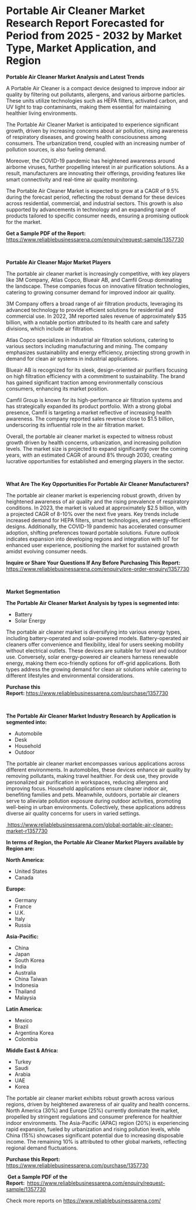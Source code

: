 <p><h1>Portable Air Cleaner Market Research Report Forecasted for Period from 2025 -  2032 by Market Type, Market Application, and Region</h1></p><p><strong>Portable Air Cleaner Market Analysis and Latest Trends</strong></p>
<p><p>A Portable Air Cleaner is a compact device designed to improve indoor air quality by filtering out pollutants, allergens, and various airborne particles. These units utilize technologies such as HEPA filters, activated carbon, and UV light to trap contaminants, making them essential for maintaining healthier living environments. </p><p>The Portable Air Cleaner Market is anticipated to experience significant growth, driven by increasing concerns about air pollution, rising awareness of respiratory diseases, and growing health consciousness among consumers. The urbanization trend, coupled with an increasing number of pollution sources, is also fueling demand. </p><p>Moreover, the COVID-19 pandemic has heightened awareness around airborne viruses, further propelling interest in air purification solutions. As a result, manufacturers are innovating their offerings, providing features like smart connectivity and real-time air quality monitoring. </p><p>The Portable Air Cleaner Market is expected to grow at a CAGR of 9.5% during the forecast period, reflecting the robust demand for these devices across residential, commercial, and industrial sectors. This growth is also supported by advancements in technology and an expanding range of products tailored to specific consumer needs, ensuring a promising outlook for the market.</p></p>
<p><strong>Get a Sample PDF of the Report:&nbsp;</strong> <a href="https://www.reliablebusinessarena.com/enquiry/request-sample/1357730?utm_campaign=2120&utm_medium=2&utm_source=Github&utm_content=ia&utm_term=16022025&utm_id=portable-air-cleaner">https://www.reliablebusinessarena.com/enquiry/request-sample/1357730</a></p>
<p>&nbsp;</p>
<p><strong>Portable Air Cleaner Major Market Players</strong></p>
<p><p>The portable air cleaner market is increasingly competitive, with key players like 3M Company, Atlas Copco, Blueair AB, and Camfil Group dominating the landscape. These companies focus on innovative filtration technologies, catering to growing consumer demand for improved indoor air quality.</p><p>3M Company offers a broad range of air filtration products, leveraging its advanced technology to provide efficient solutions for residential and commercial use. In 2022, 3M reported sales revenue of approximately $35 billion, with a notable portion attributed to its health care and safety divisions, which include air filtration.</p><p>Atlas Copco specializes in industrial air filtration solutions, catering to various sectors including manufacturing and mining. The company emphasizes sustainability and energy efficiency, projecting strong growth in demand for clean air systems in industrial applications. </p><p>Blueair AB is recognized for its sleek, design-oriented air purifiers focusing on high filtration efficiency with a commitment to sustainability. The brand has gained significant traction among environmentally conscious consumers, enhancing its market position.</p><p>Camfil Group is known for its high-performance air filtration systems and has strategically expanded its product portfolio. With a strong global presence, Camfil is targeting a market reflective of increasing health awareness. The company reported sales revenue close to $1.5 billion, underscoring its influential role in the air filtration market.</p><p>Overall, the portable air cleaner market is expected to witness robust growth driven by health concerns, urbanization, and increasing pollution levels. The market size is projected to expand significantly over the coming years, with an estimated CAGR of around 8% through 2030, creating lucrative opportunities for established and emerging players in the sector.</p></p>
<p>&nbsp;</p>
<p><strong>What Are The Key Opportunities For Portable Air Cleaner Manufacturers?</strong></p>
<p><p>The portable air cleaner market is experiencing robust growth, driven by heightened awareness of air quality and the rising prevalence of respiratory conditions. In 2023, the market is valued at approximately $2.5 billion, with a projected CAGR of 8-10% over the next five years. Key trends include increased demand for HEPA filters, smart technologies, and energy-efficient designs. Additionally, the COVID-19 pandemic has accelerated consumer adoption, shifting preferences toward portable solutions. Future outlook indicates expansion into developing regions and integration with IoT for enhanced user experience, positioning the market for sustained growth amidst evolving consumer needs.</p></p>
<p><strong>Inquire or Share Your Questions If Any Before Purchasing This Report:</strong> <a href="https://www.reliablebusinessarena.com/enquiry/pre-order-enquiry/1357730?utm_campaign=2120&utm_medium=2&utm_source=Github&utm_content=ia&utm_term=16022025&utm_id=portable-air-cleaner">https://www.reliablebusinessarena.com/enquiry/pre-order-enquiry/1357730</a></p>
<p>&nbsp;</p>
<p><strong>Market Segmentation</strong></p>
<p><strong>The Portable Air Cleaner Market Analysis by types is segmented into:</strong></p>
<p><ul><li>Battery</li><li>Solar Energy</li></ul></p>
<p><p>The portable air cleaner market is diversifying into various energy types, including battery-operated and solar-powered models. Battery-operated air cleaners offer convenience and flexibility, ideal for users seeking mobility without electrical outlets. These devices are suitable for travel and outdoor use. Conversely, solar energy-powered air cleaners harness renewable energy, making them eco-friendly options for off-grid applications. Both types address the growing demand for clean air solutions while catering to different lifestyles and environmental considerations.</p></p>
<p><strong>Purchase this Report:&nbsp;</strong><a href="https://www.reliablebusinessarena.com/purchase/1357730?utm_campaign=2120&utm_medium=2&utm_source=Github&utm_content=ia&utm_term=16022025&utm_id=portable-air-cleaner">https://www.reliablebusinessarena.com/purchase/1357730</a></p>
<p>&nbsp;</p>
<p><strong>The Portable Air Cleaner Market Industry Research by Application is segmented into:</strong></p>
<p><ul><li>Automobile</li><li>Desk</li><li>Household</li><li>Outdoor</li></ul></p>
<p><p>The portable air cleaner market encompasses various applications across different environments. In automobiles, these devices enhance air quality by removing pollutants, making travel healthier. For desk use, they provide personalized air purification in workspaces, reducing allergens and improving focus. Household applications ensure cleaner indoor air, benefiting families and pets. Meanwhile, outdoors, portable air cleaners serve to alleviate pollution exposure during outdoor activities, promoting well-being in urban environments. Collectively, these applications address diverse air quality concerns for users in varied settings.</p></p>
<p><a href="https://www.reliablebusinessarena.com/global-portable-air-cleaner-market-r1357730?utm_campaign=2120&utm_medium=2&utm_source=Github&utm_content=ia&utm_term=16022025&utm_id=portable-air-cleaner">&nbsp;https://www.reliablebusinessarena.com/global-portable-air-cleaner-market-r1357730</a></p>
<p><strong>In terms of Region, the Portable Air Cleaner Market Players available by Region are:</strong></p>
<p>
    <p> <strong> North America: </strong>
        <ul>
            <li>United States</li>
            <li>Canada</li>
        </ul>
        </p> 
    <p> <strong> Europe: </strong>
        <ul>
            <li>Germany</li>
            <li>France</li>
            <li>U.K.</li>
            <li>Italy</li>
            <li>Russia</li>
        </ul>
        </p> 
    <p> <strong> Asia-Pacific: </strong>
        <ul>
            <li>China</li>
            <li>Japan</li>
            <li>South Korea</li>
            <li>India</li>
            <li>Australia</li>
            <li>China Taiwan</li>
            <li>Indonesia</li>
            <li>Thailand</li>
            <li>Malaysia</li>
        </ul>
        </p> 
    <p> <strong> Latin America: </strong>
        <ul>
            <li>Mexico</li>
            <li>Brazil</li>
            <li>Argentina Korea</li>
            <li>Colombia</li>
        </ul>
        </p> 
    <p> <strong> Middle East & Africa: </strong>
        <ul>
            <li>Turkey</li>
            <li>Saudi</li>
            <li>Arabia</li>
            <li>UAE</li>
            <li>Korea</li>
        </ul>
    </p>
    </p>
<p><p>The portable air cleaner market exhibits robust growth across various regions, driven by heightened awareness of air quality and health concerns. North America (30%) and Europe (25%) currently dominate the market, propelled by stringent regulations and consumer preference for healthier indoor environments. The Asia-Pacific (APAC) region (20%) is experiencing rapid expansion, fueled by urbanization and rising pollution levels, while China (15%) showcases significant potential due to increasing disposable income. The remaining 10% is attributed to other global markets, reflecting regional demand fluctuations.</p></p>
<p><strong>Purchase this Report: </strong><a href="https://www.reliablebusinessarena.com/purchase/1357730?utm_campaign=2120&utm_medium=2&utm_source=Github&utm_content=ia&utm_term=16022025&utm_id=portable-air-cleaner">https://www.reliablebusinessarena.com/purchase/1357730</a></p>
<p>&nbsp;<strong>Get a Sample PDF of the Report:&nbsp;&nbsp;</strong><a href="https://www.reliablebusinessarena.com/enquiry/request-sample/1357730?utm_campaign=2120&utm_medium=2&utm_source=Github&utm_content=ia&utm_term=16022025&utm_id=portable-air-cleaner">https://www.reliablebusinessarena.com/enquiry/request-sample/1357730</a></p>
<p><strong></strong></p>
<p>Check more reports on <a href="https://www.reliablebusinessarena.com/?utm_campaign=2120&utm_medium=2&utm_source=Github&utm_content=ia&utm_term=16022025&utm_id=portable-air-cleaner">https://www.reliablebusinessarena.com/</a></p>